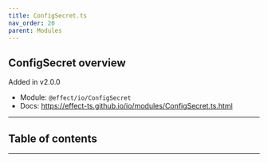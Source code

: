 ```yaml
---
title: ConfigSecret.ts
nav_order: 20
parent: Modules
---
```


## ConfigSecret overview

Added in v2.0.0

- Module: `@effect/io/ConfigSecret`
- Docs: https://effect-ts.github.io/io/modules/ConfigSecret.ts.html

---

<h2 class="text-delta">Table of contents</h2>

---
